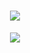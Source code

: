 <h1 align="center">
  <a href="https://git.io/typing-svg">
    <img src=https://readme-typing-svg.herokuapp.com?color=F7A410&background=FF222200&center=true&vCenter=true&lines=Hi!+Soy+Elena;Bi%C3%B3loga+;en+proceso+de+ser+programadora></a>
</h1>
<p align="center">
  <img src="https://github.githubassets.com/images/mona-whisper.gif">
</p>

<!--
**ElenaDelLla/ElenaDelLla** is a ✨ _special_ ✨ repository because its `README.md` (this file) appears on your GitHub profile.

Here are some ideas to get you started:

- 🔭 I’m currently working on ...
- 🌱 I’m currently learning ...
- 👯 I’m looking to collaborate on ...
- 🤔 I’m looking for help with ...
- 💬 Ask me about ...
- 📫 How to reach me: ...
- 😄 Pronouns: ...
- ⚡ Fun fact: ...
-->
